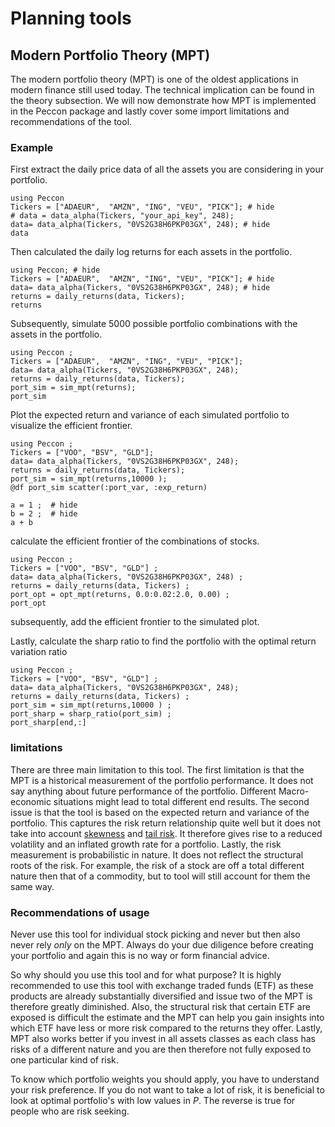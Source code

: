 # Planning tools
## Modern Portfolio Theory (MPT) 
The modern portfolio theory (MPT) is one of the oldest applications in modern finance still used today. The technical implication can be found in the theory subsection.  We will now demonstrate how MPT is implemented in the Peccon package and lastly cover some import limitations and recommendations of the tool. 
### Example 

First extract the daily price data of all the assets you are considering in your portfolio. 
```@repl
using Peccon
Tickers = ["ADAEUR",  "AMZN", "ING", "VEU", "PICK"]; # hide
# data = data_alpha(Tickers, "your_api_key", 248);
data= data_alpha(Tickers, "0VS2G38H6PKP03GX", 248); # hide
data

``` 

Then calculated the daily log returns for each assets in the portfolio. 


```@example
using Peccon; # hide
Tickers = ["ADAEUR",  "AMZN", "ING", "VEU", "PICK"]; # hide
data= data_alpha(Tickers, "0VS2G38H6PKP03GX", 248); # hide
returns = daily_returns(data, Tickers);
returns
```

Subsequently, simulate 5000 possible portfolio combinations with the assets in the portfolio. 
```@repl
using Peccon ; 
Tickers = ["ADAEUR",  "AMZN", "ING", "VEU", "PICK"]; 
data= data_alpha(Tickers, "0VS2G38H6PKP03GX", 248); 
returns = daily_returns(data, Tickers);
port_sim = sim_mpt(returns);
port_sim

```

Plot the expected return and variance of each simulated portfolio to visualize the efficient frontier.  
```@repl
using Peccon ; 
Tickers = ["VOO", "BSV", "GLD"]; 
data= data_alpha(Tickers, "0VS2G38H6PKP03GX", 248); 
returns = daily_returns(data, Tickers); 
port_sim = sim_mpt(returns,10000 );
@df port_sim scatter(:port_var, :exp_return)
```
```@example
a = 1 ;  # hide
b = 2 ;  # hide
a + b
```

calculate the efficient frontier of the combinations of stocks. 

```@repl
using Peccon ; 
Tickers = ["VOO", "BSV", "GLD"] ; 
data= data_alpha(Tickers, "0VS2G38H6PKP03GX", 248) ; 
returns = daily_returns(data, Tickers) ; 
port_opt = opt_mpt(returns, 0.0:0.02:2.0, 0.00) ; 
port_opt
```
subsequently, add the efficient frontier to the simulated plot. 

Lastly, calculate the sharp ratio to find the portfolio with the optimal  return variation ratio 

```@repl
using Peccon ; 
Tickers = ["VOO", "BSV", "GLD"] ; 
data= data_alpha(Tickers, "0VS2G38H6PKP03GX", 248); 
returns = daily_returns(data, Tickers) ; 
port_sim = sim_mpt(returns,10000 ) ; 
port_sharp = sharp_ratio(port_sim) ; 
port_sharp[end,:]

```

### limitations 

There are three main limitation to this tool. The first limitation is that the MPT is a historical measurement of the portfolio performance. It does not say anything about future performance of the portfolio. Different Macro-economic situations might lead to total different end results. The second issue is that the tool is based on the expected return and variance of the portfolio. This captures the risk return relationship quite well but it does not take into account [skewness](https://en.wikipedia.org/wiki/Skewness) and [tail risk](https://en.wikipedia.org/wiki/Tail_risk). It therefore gives rise to a reduced volatility and an inflated growth rate for a portfolio. Lastly, the risk measurement is probabilistic in nature. It does not reflect the structural roots of the risk. For example, the risk of a stock are off a total different nature then that of a commodity, but to tool will still account for them the same way. 


### Recommendations of usage 
Never use this tool for individual stock picking and never but then also never rely *only* on the MPT. Always do your due diligence before creating your portfolio and again this is no way or form financial advice. 

So why should you use this tool and for what purpose? It is highly recommended to use this tool with exchange traded funds (ETF) as these products are already substantially diversified and issue two of the MPT is therefore greatly diminished. Also, the structural risk that certain ETF are exposed is difficult the estimate and the MPT can help you gain insights into which ETF have less or more risk compared to the returns they offer. Lastly, MPT also works better if you invest in all assets classes as each class has risks of a different nature and you are then therefore not fully exposed to one particular kind of risk. 

To know which portfolio weights you should apply, you have to understand your risk preference. If you do not want to take a lot of risk, it is beneficial to look at optimal portfolio's with low values in $P$. The reverse is true for people who are risk seeking. 
